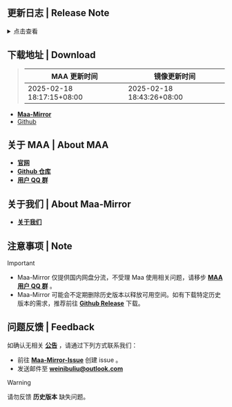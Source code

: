 ## 更新日志 | Release Note
<details>

<summary>点击查看</summary>

### 强调 | Highlight

#### Sarkaz I.S. for Global!
YostarEN, YostarJP and YostarKR receive the update for Sarkaz I.S.
Issues may be present, so please submit issues on Github patiently.

### 新增 | New

* YoStarEN Sarkaz roguelike (#11921) `@`Constrat `@`Daydreamer114
* YostarJP Sarkaz roguelike (#11914) `@`Manicsteiner `@`Daydreamer114
* YostarKR Sarkaz roguelike (#11920) `@`HX3N `@`Daydreamer114
* SimpleEncryptionHelper 支持默认字符串 `@`ABA2396
* Sarkaz extend II 专业人士分队 (#11938) `@`Daydreamer114

### 改进 | Improved

* remove spaces for all ocrReplaces for KR + various optimizations (#11926) `@`Constrat
* 调整IS4作战、招募 `@`Daydreamer114
* 肉鸽为识别错误的事件也添加 callback (#11946) `@`Daydreamer114 `@`HX3N
* Wpf重构自动公招任务序列化 (#11951) `@`status102
* Wpf重构生息演算任务参数序列化 (#11916) `@`status102
* 肉鸽难度选项降到18个 (#11934) `@`Daydreamer114
* IS4 调整公害ew部署 (#11935) `@`Daydreamer114
* 优化日志输出 `@`ABA2396
* 热键支持 Windows 键 `@`ABA2396

### 修复 | Fix

* YostarEN I.S. modes (#11956) `@`Constrat
* YostarKR updated the StartUpConnectingFlag template (#11960) `@`HX3N
* Fix hidden floor Sarkaz EN `@`Constrat
* EN 服 IS2 导航失效 (#11955) `@`Daydreamer114
* 傀影肉鸽可以选择在第五层 BOSS 前暂停 `@`Daydreamer114
* StartupUpdateCheck 不生效 `@`ABA2396
* 外服重复检查资源 (#11927) `@`ABA2396
* 支持肉鸽特定模式下跳过选队直接选人 (#11915) `@`BxFS
* Log Rotate 临时性检查措施 (#11835) `@`status102
* 3星招募逻辑修复 (#11913) `@`Roland125

### 文档 | Docs

* 调整肉鸽文档 skill_usage 描述，尝试 json5 `@`Daydreamer114

### 其他 | Other

* 加解密失败时通知 `@`ABA2396
* TaskData增加OcrTask的ocrReplace合法性检查 (#11878) `@`status102
* 使用RecruitData代替ocrReplace的外服适配 (#11879) `@`status102
* tools: ImageCoordinate cursor tweak `@`Constrat
* 允许commit message以Reapply开始 (#11967) `@`Daydreamer114

**Full Changelog**: [v5.13.1 -> v5.14.0-beta.1](https://github.com/MaaAssistantArknights/MaaAssistantArknights/compare/v5.13.1...v5.14.0-beta.1)


</details>

## 下载地址 | Download
> MAA 更新时间 | 镜像更新时间
> --- | ---
> 2025-02-18 18:17:15+08:00 | 2025-02-18 18:43:26+08:00

- **[Maa-Mirror](https://mmirror.top/download.html)**
- [Github](https://github.com/MaaAssistantArknights/MaaAssistantArknights/releases/v5.14.0-beta.1)

## 关于 MAA | About MAA
- **[官网](https://maa.plus)**
- **[Github 仓库](https://github.com/MaaAssistantArknights/MaaAssistantArknights)**
- **[用户 QQ 群](https://ota.maa.plus/MaaAssistantArknights/api/qqgroup)**

## 关于我们 | About Maa-Mirror
- **[关于我们](https://www.mmirror.top/about.html)**

## 注意事项 | Note
> [!IMPORTANT]
> - Maa-Mirror 仅提供国内网盘分流，不受理 Maa 使用相关问题，请移步 **[MAA 用户 QQ 群](https://ota.maa.plus/MaaAssistantArknights/api/qqgroup)** 。
> - Maa-Mirror 可能会不定期删除历史版本以释放可用空间。如有下载特定历史版本的需求，推荐前往 **[Github Release](https://github.com/MaaAssistantArknights/MaaAssistantArknights/releases)** 下载。

## 问题反馈 | Feedback
如确认无相关 **[公告](https://mmirror.top/post/gong-gao.html)** ，请通过下列方式联系我们：
- 前往 **[Maa-Mirror-Issue](https://github.com/MaaMirror/Maa-Mirror-Issue/issues)** 创建 issue 。
- 发送邮件至 **<a href="mailto:weinibuliu@outlook.com">weinibuliu@outlook.com</a>**
> [!WARNING]
> 请勿反馈 **历史版本** 缺失问题。
